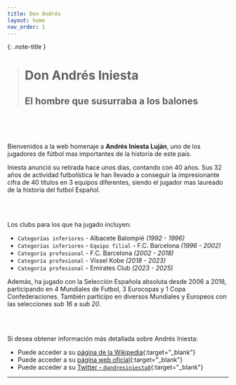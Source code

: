 ```yaml
---
title: Don Andrés
layout: home
nav_order: 1
---
```

{: .note-title }
> # Don Andrés Iniesta
>
> ## El hombre que susurraba a los balones

<br><br><br>

Bienvenidos a la web homenaje a **Andrés Iniesta Luján**, uno de los jugadores de fútbol mas importantes de la historia de este país. 

Iniesta anunció su retirada hace unos dias, contando con 40 años. Sus 32 años de actividad futbolística le han llevado a conseguir la impresionante cifra de 40 títulos en 3 equipos diferentes, siendo el jugador mas laureado de la historia del futbol Español. 

<br><br>

Los clubs para los que ha jugado incluyen:

- `Categorías inferiores` - Albacete Balompié _(1992 - 1996)_
- `Categorías inferiores` - `Equipo filial` - F.C. Barcelona _(1996 - 2002)_
- `Categoría profesional` - F.C. Barcelona _(2002 - 2018)_
- `Categoría profesional` - Vissel Kobe _(2018 - 2023)_
- `Categoría profesional` - Emirates Club _(2023 - 2025)_

Además, ha jugado con la Selección Española absoluta desde 2006 a 2018, participando en 4 Mundiales de Futbol, 3 Eurocopas y 1 Copa Confederaciones.
También participo en diversos Mundiales y Europeos con las selecciones _sub 16_ a _sub 20_.

<br><br>

Si desea obtener información más detallada sobre Andrés Iniesta:

* Puede acceder a su [página de la Wikipedia](https://es.wikipedia.org/wiki/Andr%C3%A9s_Iniesta){:target="_blank"}
* Puede acceder a su [página web oficial](https://www.andresiniesta.es/){:target="_blank"}
* Puede acceder a su [Twitter - `@andresiniesta8`](https://x.com/andresiniesta8){:target="_blank"}

----

[^1]: [It can take up to 10 minutes for changes to your site to publish after you push the changes to GitHub](https://docs.github.com/en/pages/setting-up-a-github-pages-site-with-jekyll/creating-a-github-pages-site-with-jekyll#creating-your-site).

[Just the Docs]: https://just-the-docs.github.io/just-the-docs/
[GitHub Pages]: https://docs.github.com/en/pages
[README]: https://github.com/just-the-docs/just-the-docs-template/blob/main/README.md
[Jekyll]: https://jekyllrb.com
[GitHub Pages / Actions workflow]: https://github.blog/changelog/2022-07-27-github-pages-custom-github-actions-workflows-beta/
[use this template]: https://github.com/just-the-docs/just-the-docs-template/generate
